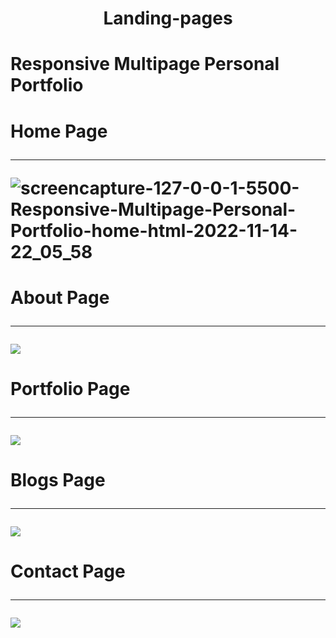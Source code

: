 <h1 align="center"> Landing-pages</h1>

<h1 align="left"> Responsive Multipage Personal Portfolio</h>

<h1 align="left"> Home Page</h>
<hr/>

 ![screencapture-127-0-0-1-5500-Responsive-Multipage-Personal-Portfolio-home-html-2022-11-14-22_05_58](https://user-images.githubusercontent.com/57854391/201755333-a4fa83bb-eb70-4056-b473-008a73e7925f.png)



<h1 align="left"> About Page</h>
<hr/>
<img align="center" src="https://user-images.githubusercontent.com/57854391/199006843-c3749d29-3e96-4a9d-bedf-4294f71111be.png">


<h1 align="left"> Portfolio Page</h>
<hr/>
<img align="center" src="https://user-images.githubusercontent.com/57854391/199006862-3851a397-af2c-4357-bbe2-bdb2d6a8baa7.png">


<h1 align="left"> Blogs Page</h>
<hr/>
<img align="center" src="https://user-images.githubusercontent.com/57854391/199006848-4c9d48dd-3ee2-4b36-bc3c-2d7f74405467.png">

<h1 align="left"> Contact Page</h>
<hr/>
<img align="center" src="https://user-images.githubusercontent.com/57854391/199006960-ddf3130e-5510-4b41-aa87-dfc2d6c7ac1e.png">
